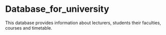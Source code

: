 # Database_for_university
This database provides information about lecturers, students their faculties, courses and timetable.
